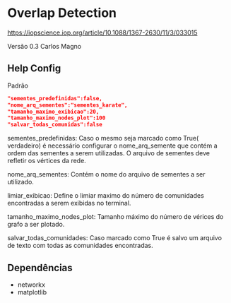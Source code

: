 # Overlap Detection
https://iopscience.iop.org/article/10.1088/1367-2630/11/3/033015

Versão 0.3 Carlos Magno

## Help Config

Padrão 
``` json
"sementes_predefinidas":false,
"nome_arq_sementes":"sementes_karate",
"tamanho_maximo_exibicao":20,
"tamanho_maximo_nodes_plot":100
"salvar_todas_comunidas":false
```

sementes_predefinidas: Caso o mesmo seja marcado como True( verdadeiro) é necessário configurar o nome_arq_semente que contém a ordem das sementes a serem utilizadas. O arquivo de sementes deve refletir os vértices da rede.

nome_arq_sementes: Contém o nome do arquivo de sementes a ser utilizado.

limiar_exibicao: Define o limiar maximo do número de comunidades encontradas a serem exibidas no terminal.

tamanho_maximo_nodes_plot: Tamanho máximo do número de vérices do grafo a ser plotado.

salvar_todas_comunidades: Caso marcado como True é salvo um arquivo de texto com todas as comunidades encontradas.

## Dependências

- networkx
- matplotlib
